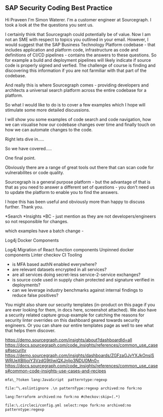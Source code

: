 ## SAP Security Coding Best Practice

Hi Praveen I'm Simon Waterer. I'm a customer engineer at Sourcegraph. I took a look at the the questions you sent us. 

I certainly think that Sourcegraph could potentially be of value. Now I am not an SME with respect to topics you outlined in your email. However, I would suggest that the SAP Business Technology Platform codebase - that includes application and platform code, infrastructure as code and definitions of CI/CD pipelines - contains the answers to these questions. So for example a build and deployment pipelines will likely indicate if source code is properly signed and verfied. The challenge of course is finding and discovering this information if you are not farmiliar with that part of the codebase.

And really this is where Sourcegraph comes - providing developers and architects a universal search platform across the entire codebase for a platform.

So what I would like to do is to cover a few examples which I hope will stimulate some more detailed discussions.

I will show you some examples of code search and code navigation, how we can visualise how our codebase changes over time and finally touch on how we can automate changes to the code.

Right lets dive in.....



So we have covered.....

One final point. 

Obviously there are a range of great tools out there that can scan code for vulnerabilites or code quality. 

Sourcegraph is a general purpose platform - but the advantage of that is that as you need to answer a different set of questions - you don't need us to update the platform to enable you to find the answers.

I hope this has been useful and obviously more than happy to discuss further. Thank you.



*Search
*Insights
*BC - just mention as they are not developers/engineers so not responsible for changes.

which examples have a batch change -

Log4j
Docker Components

Log4j
Migration of React function components
Unpinned docker components
Linter checkov 
CI Tooling

* is MFA based authN enabled everywhere?
* are relevant datasets encrypted in all services?
* are all services doing secret-less service-2-service exchanges?
* is source code used in supply chain protected and signature verified in deployments?
* can we leverage industry benchmarks against internal findings to reduce false positives?

You might also share our security templates (in-product on this page if you are ever looking for them, in docs here, screenshot attached). We also have a security related capture group example for catching the reasons for security linter overrides on this dashboard geared towards security engineers. Or you can share our entire templates page as well to see what that helps them discover.

https://demo.sourcegraph.com/insights/about?dashboardId=all
https://docs.sourcegraph.com/code_insights/references/common_use_cases#security
https://demo.sourcegraph.com/insights/dashboards/ZGFzaGJvYXJkOnsiSWRUeXBlIjoiY3VzdG9tIiwiQXJnIjo3NDU0Mn0=
https://docs.sourcegraph.com/code_insights/references/common_use_cases#common-code-insights-use-cases-and-recipes

```sourcegraph
mfa\_?token lang:JavaScript  patterntype:regexp 
```

```sourcegraph
file:^\.eslintignore .\n patternType:regexp archived:no fork:no
```

```sourcegraph
lang:Terraform archived:no fork:no #checkov:skip=(.*) 
```

```sourcegraph
file:\.circleci/config.yml select:repo fork:no archived:no patterntype:regexp 
```
